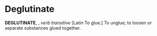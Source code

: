 # Deglutinate

**DEGLUTINATE**, , _verb transitive_ \[Latin To glue.\] To unglue; to loosen or separate substances glued together.